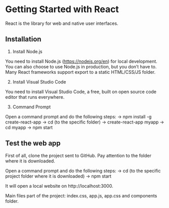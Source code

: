# Getting Started with React

React is the library for web and native user interfaces.

## Installation

1. Install Node.js

You need to install Node.js (https://nodejs.org/en) for local development.
You can also choose to use Node.js in production, but you don’t have to.
Many React frameworks support export to a static HTML/CSS/JS folder.

2. Install Visual Studio Code

You need to install Visual Studio Code, a free, built on open source code editor that runs everywhere.

3. Command Prompt

Open a command prompt and do the following steps:
    -> npm install -g create-react-app
    -> cd (to the specific folder)
    -> create-react-app myapp
    -> cd myapp
    -> npm start

## Test the web app

First of all, clone the project sent to GitHub. Pay attention to the folder where it is downloaded.

Open a command prompt and do the following steps:
    -> cd (to the specific project folder where it is downloaded)
    -> npm start
    
It will open a local website on http://localhost:3000.

Main files part of the project: index.css, app.js, app.css and components folder.